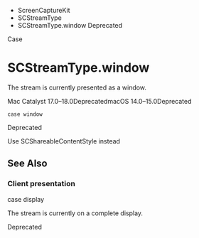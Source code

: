 

- ScreenCaptureKit
- SCStreamType
-  SCStreamType.window Deprecated

Case

# SCStreamType.window

The stream is currently presented as a window.

Mac Catalyst 17.0–18.0DeprecatedmacOS 14.0–15.0Deprecated

``` source
case window
```

Deprecated

Use SCShareableContentStyle instead

## See Also

### Client presentation

case display

The stream is currently on a complete display.

Deprecated

